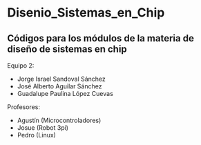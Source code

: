 # Disenio_Sistemas_en_Chip

## Códigos para los módulos de la materia de diseño de sistemas en chip

Equipo 2:
- Jorge Israel Sandoval Sánchez
- José Alberto Aguilar Sánchez
- Guadalupe Paulina López Cuevas

Profesores:
- Agustín   (Microcontroladores)
- Josue     (Robot 3pi)
- Pedro     (Linux)
